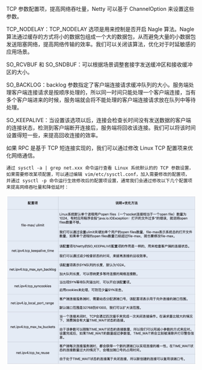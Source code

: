 TCP 参数配置项，提高网络吞吐量，Netty 可以基于 ChannelOption 来设置这些参数。

TCP_NODELAY：TCP_NODELAY 选项是用来控制是否开启 Nagle 算法。Nagle 算法通过缓存的方式将小的数据包组成一个大的数据包，从而避免大量的小数据包发送阻塞网络，提高网络传输的效率。我们可以关闭该算法，优化对于时延敏感的应用场景。

SO_RCVBUF 和 SO_SNDBUF：可以根据场景调整套接字发送缓冲区和接收缓冲区的大小。

SO_BACKLOG：backlog 参数指定了客户端连接请求缓冲队列的大小。服务端处理客户端连接请求是按顺序处理的，所以同一时间只能处理一个客户端连接，当有多个客户端进来的时候，服务端就会将不能处理的客户端连接请求放在队列中等待处理。

SO_KEEPALIVE：当设置该选项以后，连接会检查长时间没有发送数据的客户端的连接状态，检测到客户端断开连接后，服务端将回收该连接。我们可以将该时间设置得短一些，来提高回收连接的效率。

如果 RPC 是基于 TCP 短连接实现的，我们可以通过修改 Linux TCP 配置项来优化网络通信。
```
通过 sysctl -a | grep net.xxx 命令运行查看 Linux 系统默认的的 TCP 参数设置，如果需要修改某项配置，可以通过编辑 vim/etc/sysctl.conf，加入需要修改的配置项， 
并通过 sysctl -p 命令运行生效修改后的配置项设置，通常我们会通过修改以下几个配置项来提高网络吞吐量和降低延时：
```
![linux tcp 相关参数](images/linux_tcp参数.png)





